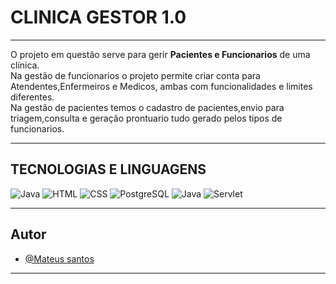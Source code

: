 # CLINICA GESTOR 1.0

---
O projeto em questão serve para gerir **Pacientes e Funcionarios** de uma clínica.  
Na gestão de funcionarios o projeto permite criar conta para Atendentes,Enfermeiros e Medicos,
ambas com funcionalidades e limites diferentes.  
Na gestão de pacientes temos o cadastro de pacientes,envio para triagem,consulta e geração prontuario
tudo gerado pelos tipos de funcionarios.

---


## TECNOLOGIAS E LINGUAGENS
![Java](https://img.shields.io/badge/Java-007396?style=for-the-badge&logo=java&logoColor=white)
![HTML](https://img.shields.io/badge/HTML5-E34F26?style=for-the-badge&logo=html5&logoColor=white)
![CSS](https://img.shields.io/badge/CSS3-1572B6?style=for-the-badge&logo=css3&logoColor=white)
![PostgreSQL](https://img.shields.io/badge/PostgreSQL-4169E1?style=for-the-badge&logo=postgresql&logoColor=white)
![Java](https://img.shields.io/badge/JSP-007396?style=for-the-badge&logo=java&logoColor=white) 
![Servlet](https://img.shields.io/badge/Servlet-007396?style=for-the-badge&logo=java&logoColor=white) 

---


## Autor

- [@Mateus santos](https://www.github.com/MateusSantoSB)

---

